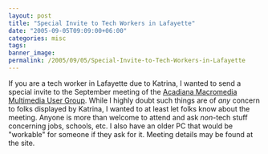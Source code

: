 ```yaml
---
layout: post
title: "Special Invite to Tech Workers in Lafayette"
date: "2005-09-05T09:09:00+06:00"
categories: misc 
tags: 
banner_image: 
permalink: /2005/09/05/Special-Invite-to-Tech-Workers-in-Lafayette
---
```


If you are a tech worker in Lafayette due to Katrina, I wanted to send a special invite to the September meeting of the <a href="http://www.acadianammug.org/">Acadiana Macromedia Multimedia User Group</a>. While I highly doubt such things are of <i>any</i> concern to folks displayed by Katrina, I wanted to at least let folks know about the meeting. Anyone is more than welcome to attend and ask <i>non</i>-tech stuff concerning jobs, schools, etc. I also have an older PC that would be "workable" for someone if they ask for it. Meeting details may be found at the site.